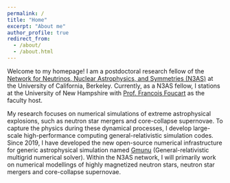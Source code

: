 ```yaml
---
permalink: /
title: "Home"
excerpt: "About me"
author_profile: true
redirect_from: 
  - /about/
  - /about.html
---
```


Welcome to my homepage!
I am a postdoctoral research fellow of the [Network for Neutrinos, Nuclear Astrophysics, and Symmetries (N3AS)](https://n3as.berkeley.edu/) at the University of California, Berkeley. 
Currently, as a N3AS fellow, I stations at the University of New Hampshire with [Prof. Francois Foucart](https://sites.google.com/site/francoisfoucart) as the faculty host.

My research focuses on numerical simulations of extreme astrophysical explosions, such as neutron star mergers and core-collapse supernovae.
To capture the physics during these dynamical processes, I develop large-scale high-performance computing general-relativistic simulation codes.
Since 2019, I have developed the new open-source numerical infrastructure for generic astrophysical simulation named [Gmunu](https://kidcheong.github.io/gmunu/) (General-relativistic multigrid numerical solver). 
Within the N3AS network, I will primarily work on numerical modellings of highly magnetized neutron stars, neutron star mergers and core-collapse supernovae.

